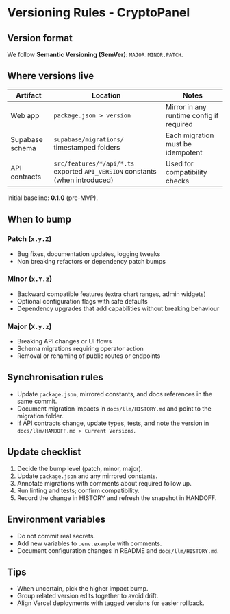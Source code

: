 # Versioning Rules - CryptoPanel

## Version format
We follow **Semantic Versioning (SemVer)**: `MAJOR.MINOR.PATCH`.

## Where versions live
| Artifact | Location | Notes |
|----------|----------|-------|
| Web app | `package.json > version` | Mirror in any runtime config if required |
| Supabase schema | `supabase/migrations/` timestamped folders | Each migration must be idempotent |
| API contracts | `src/features/*/api/*.ts` exported `API_VERSION` constants (when introduced) | Used for compatibility checks |

Initial baseline: **0.1.0** (pre-MVP).

## When to bump
### Patch (`x.y.Z`)
- Bug fixes, documentation updates, logging tweaks
- Non breaking refactors or dependency patch bumps

### Minor (`x.Y.z`)
- Backward compatible features (extra chart ranges, admin widgets)
- Optional configuration flags with safe defaults
- Dependency upgrades that add capabilities without breaking behaviour

### Major (`X.y.z`)
- Breaking API changes or UI flows
- Schema migrations requiring operator action
- Removal or renaming of public routes or endpoints

## Synchronisation rules
- Update `package.json`, mirrored constants, and docs references in the same commit.
- Document migration impacts in `docs/llm/HISTORY.md` and point to the migration folder.
- If API contracts change, update types, tests, and note the version in `docs/llm/HANDOFF.md > Current Versions`.

## Update checklist
1. Decide the bump level (patch, minor, major).
2. Update `package.json` and any mirrored constants.
3. Annotate migrations with comments about required follow up.
4. Run linting and tests; confirm compatibility.
5. Record the change in HISTORY and refresh the snapshot in HANDOFF.

## Environment variables
- Do not commit real secrets.
- Add new variables to `.env.example` with comments.
- Document configuration changes in README and `docs/llm/HISTORY.md`.

## Tips
- When uncertain, pick the higher impact bump.
- Group related version edits together to avoid drift.
- Align Vercel deployments with tagged versions for easier rollback.
